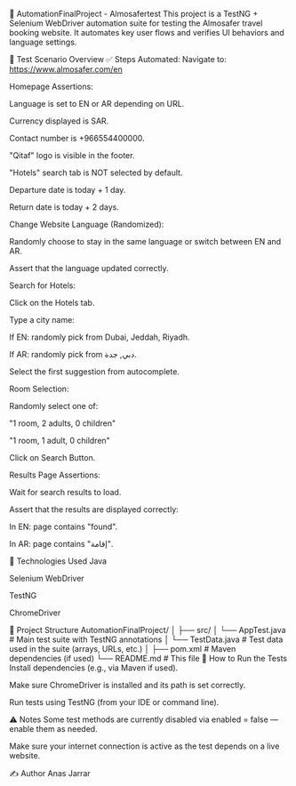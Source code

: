 🧪 AutomationFinalProject - Almosafertest
This project is a TestNG + Selenium WebDriver automation suite for testing the Almosafer travel booking website. It automates key user flows and verifies UI behaviors and language settings.

📌 Test Scenario Overview
✅ Steps Automated:
Navigate to:
https://www.almosafer.com/en

Homepage Assertions:

Language is set to EN or AR depending on URL.

Currency displayed is SAR.

Contact number is +966554400000.

"Qitaf" logo is visible in the footer.

"Hotels" search tab is NOT selected by default.

Departure date is today + 1 day.

Return date is today + 2 days.

Change Website Language (Randomized):

Randomly choose to stay in the same language or switch between EN and AR.

Assert that the language updated correctly.

Search for Hotels:

Click on the Hotels tab.

Type a city name:

If EN: randomly pick from Dubai, Jeddah, Riyadh.

If AR: randomly pick from دبي, جدة.

Select the first suggestion from autocomplete.

Room Selection:

Randomly select one of:

"1 room, 2 adults, 0 children"

"1 room, 1 adult, 0 children"

Click on Search Button.

Results Page Assertions:

Wait for search results to load.

Assert that the results are displayed correctly:

In EN: page contains "found".

In AR: page contains "إقامة".

🧰 Technologies Used
Java

Selenium WebDriver

TestNG

ChromeDriver

📂 Project Structure
AutomationFinalProject/
│
├── src/
│   └── AppTest.java        # Main test suite with TestNG annotations
│   └── TestData.java       # Test data used in the suite (arrays, URLs, etc.)
│
├── pom.xml                 # Maven dependencies (if used)
└── README.md               # This file
🚀 How to Run the Tests
Install dependencies (e.g., via Maven if used).

Make sure ChromeDriver is installed and its path is set correctly.

Run tests using TestNG (from your IDE or command line).

⚠️ Notes
Some test methods are currently disabled via enabled = false — enable them as needed.

Make sure your internet connection is active as the test depends on a live website.


✍️ Author Anas Jarrar
